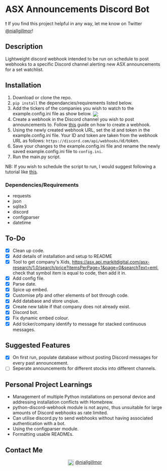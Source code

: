 # ASX Announcements Discord Bot

:exclamation: If you find this project helpful in any way, let me know on Twitter [@niallgillmor](https://twitter.com/niallgillmor)!

## Description

Lightweight discord webhook intended to be run on schedule to post webhooks to a specific Discord channel alerting new ASX announcements for a set watchlist.

## Installation

1. Download or clone the repo.
2. `pip install` the dependancies/requirements listed below.
3. Add the tickers of the companies you wish to watch to the example.config.ini file as show below.
   <img align="center" src="https://i.imgur.com/7OhZHlO.png">
4. Create a webhook in the Discord channel you wish to post announcements to. Follow [this](https://support.discord.com/hc/en-us/articles/228383668-Intro-to-Webhooks) guide on how to create a webhook.
5. Using the newly created webhook URL, set the id and token in the example.config.ini file. Your ID and token are taken from the webhook URL as follows: `https://discord.com/api/webhooks/`id`/`token.
6. Save your changes to the example.config.ini file and rename the newly saved example.config.ini file to `config.ini`.
7. Run the main.py script.

NB: If you wish to schedule the script to run, I would suggest following a tutorial like [this](https://www.youtube.com/watch?v=n2Cr_YRQk7o).

### Dependencies/Requirements

- requests
- json
- sqlite3
- discord
- configparser
- datetime

## To-Do

- [x] Clean up code.
- [x] Add details of installation and setup to README
- [x] Tool to get company's Xids, https://asx.api.markitdigital.com/asx-research/1.0/search/price?itemsPerPage=1&page=0&searchText=eml, check that symbol item is equal to code, then add it in.
- [x] Add config file.
- [x] Parse date.
- [x] Spice up embed.
- [x] Customise pfp and other elements of bot through code.
- [x] Add database and store unqiue.
- [x] Create new table if that company does not already exist.
- [x] Discord bot.
- [x] Fix dynamic embed colour.
- [x] Add ticker/company identify to message for stacked continuous messages.

## Suggested Features

- [x] On first run, populate database without posting Discord messages for every past announcement.
- [ ] Seperate announcements for different stocks into different channels.

## Personal Project Learnings

- Management of multiple Python installations on personal device and addressing installation conflicts with Homebrew.
- python-discord-webhook module is not async, thus unsuitable for large amounts of Discord webhooks as rate limited.
- Can utilise discord.py to send webhooks without having associated authentication with a bot.
- Using the configparser module.
- Formatting usable READMEs.

## Contact Me

<p align="center"><img align="center" src="https://raw.githubusercontent.com/FortAwesome/Font-Awesome/master/svgs/brands/twitter.svg" alt="Twitter" width="20"> <a href="https://twitter.com/niallgillmor">@niallgillmor</a></p>
